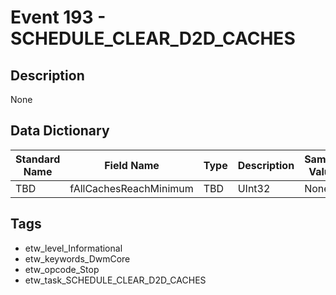# Event 193 - SCHEDULE_CLEAR_D2D_CACHES

## Description
None

## Data Dictionary
|Standard Name|Field Name|Type|Description|Sample Value|
|---|---|---|---|---|
|TBD|fAllCachesReachMinimum|TBD|UInt32|None|None|

## Tags
* etw_level_Informational
* etw_keywords_DwmCore
* etw_opcode_Stop
* etw_task_SCHEDULE_CLEAR_D2D_CACHES